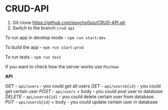 # CRUD-API

1. Git clone https://github.com/psycho0sis/CRUD-API.git
2. Switch to the branch `crud-api`

To run app in develop mode - `npm run start:dev`

To build the app - `npm run start:prod`

To run tests - `npm run test`



If you want to check how the server works use `Postman`

**API**

*GET* - `api/users` - you could get all users
*GET* - `api/users${id}` - you could get certain user
*POST* - `api/users` + body - you could post user to database
*DELETE* - `api/users${id}` - you could delete certain user from database
*PUT* - `api/users${id}` + body - you could update certain user in database